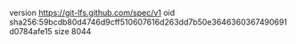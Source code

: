 version https://git-lfs.github.com/spec/v1
oid sha256:59bcdb80d4746d9cff510607616d263dd7b50e3646360367490691d0784afe15
size 8044
